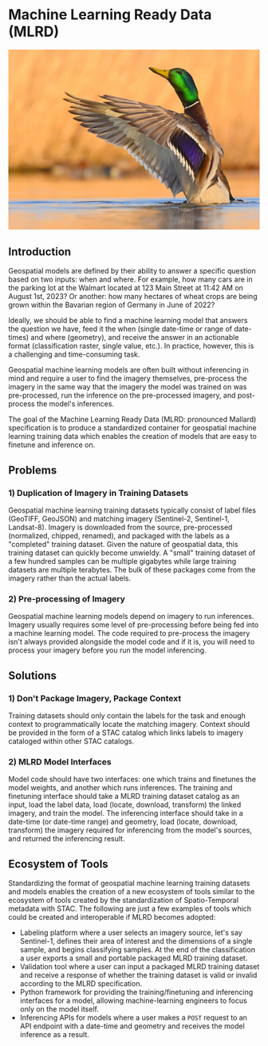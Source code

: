 # Machine Learning Ready Data (MLRD)

![A Mallard in the water](mallard.jpg)

## Introduction

Geospatial models are defined by their ability to answer a specific question based on two inputs: when and where. For example, how many cars are in the parking lot at the Walmart located at 123 Main Street at 11:42 AM on August 1st, 2023? Or another: how many hectares of wheat crops are being grown within the Bavarian region of Germany in June of 2022?

Ideally, we should be able to find a machine learning model that answers the question we have, feed it the when (single date-time or range of date-times) and where (geometry), and receive the answer in an actionable format (classification raster, single value, etc.). In practice, however, this is a challenging and time-consuming task. 

Geospatial machine learning models are often built without inferencing in mind and require a user to find the imagery themselves, pre-process the imagery in the same way that the imagery the model was trained on was pre-processed, run the inference on the pre-processed imagery, and post-process the model's inferences.

The goal of the Machine Learning Ready Data (MLRD: pronounced Mallard) specification is to produce a standardized container for geospatial machine learning training data which enables the creation of models that are easy to finetune and inference on.


## Problems

### 1) Duplication of Imagery in Training Datasets

Geospatial machine learning training datasets typically consist of label files (GeoTIFF, GeoJSON) and matching imagery (Sentinel-2, Sentinel-1, Landsat-8). Imagery is downloaded from the source, pre-processed (normalized, chipped, renamed), and packaged with the labels as a "completed" training dataset. Given the nature of geospatial data, this training dataset can quickly become unwieldy. A "small" training dataset of a few hundred samples can be multiple gigabytes while large training datasets are multiple terabytes. The bulk of these packages come from the imagery rather than the actual labels.

### 2) Pre-processing of Imagery

Geospatial machine learning models depend on imagery to run inferences. Imagery usually requires some level of pre-processing before being fed into a machine learning model. The code required to pre-process the imagery isn't always provided alongside the model code and if it is,  you will need to process your imagery before you run the model inferencing.


## Solutions

### 1) Don't Package Imagery, Package Context

Training datasets should only contain the labels for the task and enough context to programmatically locate the matching imagery. Context should be provided in the form of a STAC catalog which links labels to imagery cataloged within other STAC catalogs.

### 2) MLRD Model Interfaces

Model code should have two interfaces: one which trains and finetunes the model weights, and another which runs inferences. The training and finetuning interface should take a MLRD training dataset catalog as an input, load the label data, load (locate, download, transform) the linked imagery, and train the model. The inferencing interface should take in a date-time (or date-time range) and geometry, load (locate, download, transform) the imagery required for inferencing from the model's sources, and returned the inferencing result.

## Ecosystem of Tools

Standardizing the format of geospatial machine learning training datasets and models enables the creation of a new ecosystem of tools similar to the ecosystem of tools created by the standardization of Spatio-Temporal metadata with STAC. The following are just a few examples of tools which could be created and interoperable if MLRD becomes adopted:

* Labeling platform where a user selects an imagery source, let's say Sentinel-1, defines their area of interest and the dimensions of a single sample, and begins classifying samples. At the end of the classification a user exports a small and portable packaged MLRD training dataset.
* Validation tool where a user can input a packaged MLRD training dataset and receive a response of whether the training dataset is valid or invalid according to the MLRD specification.
* Python framework for providing the training/finetuning and inferencing interfaces for a model, allowing machine-learning engineers to focus only on the model itself.
* Inferencing APIs for models where a user makes a `POST` request to an API endpoint with a date-time and geometry and receives the model inference as a result.
